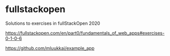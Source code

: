 # fullstackopen
Solutions to exercises in fullStackOpen 2020

https://fullstackopen.com/en/part0/fundamentals_of_web_apps#exercises-0-1-0-6

https://github.com/mluukkai/example_app
